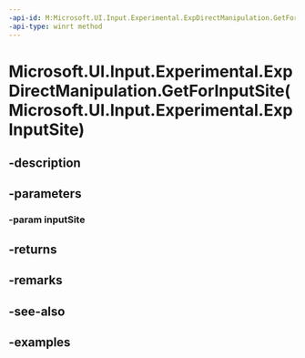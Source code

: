 ```yaml
---
-api-id: M:Microsoft.UI.Input.Experimental.ExpDirectManipulation.GetForInputSite(Microsoft.UI.Input.Experimental.ExpInputSite)
-api-type: winrt method
---
```


# Microsoft.UI.Input.Experimental.ExpDirectManipulation.GetForInputSite(Microsoft.UI.Input.Experimental.ExpInputSite)

<!--
public static Microsoft.UI.Input.Experimental.ExpDirectManipulation GetForInputSite (Microsoft.UI.Input.Experimental.ExpInputSite inputSite);
-->


## -description

## -parameters

### -param inputSite

## -returns

## -remarks

## -see-also

## -examples


